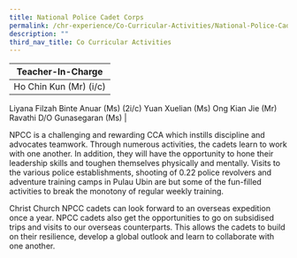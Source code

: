 ```yaml
---
title: National Police Cadet Corps
permalink: /chr-experience/Co-Curricular-Activities/National-Police-Cadet-Corps/
description: ""
third_nav_title: Co Curricular Activities
---
```



| Teacher-In-Charge | 
| -------- | 
| Ho Chin Kun (Mr) (i/c)
Liyana Filzah Binte Anuar (Ms) (2i/c)
Yuan Xuelian (Ms)
Ong Kian Jie (Mr)
Ravathi D/O Gunasegaran (Ms) 
|

NPCC is a challenging and rewarding CCA which instills discipline and advocates teamwork. Through numerous activities, the cadets learn to work with one another. In addition, they will have the opportunity to hone their leadership skills and toughen themselves physically and mentally. Visits to the various police establishments, shooting of 0.22 police revolvers and adventure training camps in Pulau Ubin are but some of the fun-filled activities to break the monotony of regular weekly training.


Christ Church NPCC cadets can look forward to an overseas expedition once a year. NPCC cadets also get the opportunities to go on subsidised trips and visits to our overseas counterparts. This allows the cadets to build on their resilience, develop a global outlook and learn to collaborate with one another.